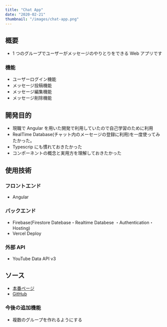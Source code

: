 ```yaml
---
title: "Chat App"
date: "2020-02-21"
thumbnail: "/images/chat-app.png"
---
```


## 概要

- 1 つのグループでユーザーがメッセージのやりとりをできる Web アプリです

### 機能

- ユーザーログイン機能
- メッセージ投稿機能
- メッセージ編集機能
- メッセージ削除機能

## 開発目的

- 現職で Angular を用いた開発で利用していたので自己学習のために利用
- RealTime Database(チャット内のメーセージの登録に利用)を一度使ってみたかった。
- Typescrip にも慣れておきたかった
- コンポーネントの概念と実用方を理解しておきたかった

## 使用技術

### フロントエンド

- Angular

### バックエンド

- Firebase(Firestore Datebase・Realtime Databese ・Authentication・Hosting)
- Vercel Deploy

### 外部 API

- YouTube Data API v3

## ソース

- [本番ページ](https://vercel.com/kaity-kaity/chat-app)
- [GitHub](https://github.com/kaity-kaity/chat-app)

### 今後の追加機能

- 複数のグループを作れるようにする
